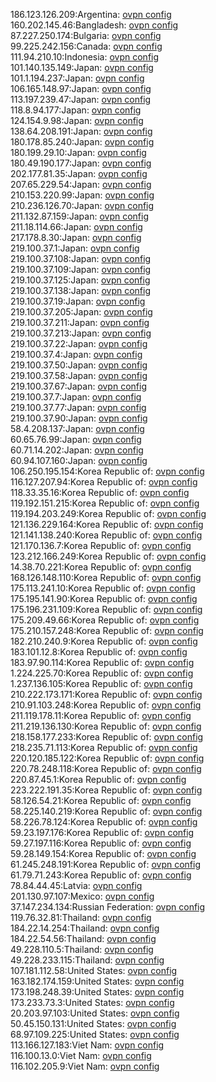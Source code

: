 186.123.126.209:Argentina: [ovpn config](vpn/186_123_126_209.ovpn)  
160.202.145.46:Bangladesh: [ovpn config](vpn/160_202_145_46.ovpn)  
87.227.250.174:Bulgaria: [ovpn config](vpn/87_227_250_174.ovpn)  
99.225.242.156:Canada: [ovpn config](vpn/99_225_242_156.ovpn)  
111.94.210.10:Indonesia: [ovpn config](vpn/111_94_210_10.ovpn)  
101.140.135.149:Japan: [ovpn config](vpn/101_140_135_149.ovpn)  
101.1.194.237:Japan: [ovpn config](vpn/101_1_194_237.ovpn)  
106.165.148.97:Japan: [ovpn config](vpn/106_165_148_97.ovpn)  
113.197.239.47:Japan: [ovpn config](vpn/113_197_239_47.ovpn)  
118.8.94.177:Japan: [ovpn config](vpn/118_8_94_177.ovpn)  
124.154.9.98:Japan: [ovpn config](vpn/124_154_9_98.ovpn)  
138.64.208.191:Japan: [ovpn config](vpn/138_64_208_191.ovpn)  
180.178.85.240:Japan: [ovpn config](vpn/180_178_85_240.ovpn)  
180.199.29.10:Japan: [ovpn config](vpn/180_199_29_10.ovpn)  
180.49.190.177:Japan: [ovpn config](vpn/180_49_190_177.ovpn)  
202.177.81.35:Japan: [ovpn config](vpn/202_177_81_35.ovpn)  
207.65.229.54:Japan: [ovpn config](vpn/207_65_229_54.ovpn)  
210.153.220.99:Japan: [ovpn config](vpn/210_153_220_99.ovpn)  
210.236.126.70:Japan: [ovpn config](vpn/210_236_126_70.ovpn)  
211.132.87.159:Japan: [ovpn config](vpn/211_132_87_159.ovpn)  
211.18.114.66:Japan: [ovpn config](vpn/211_18_114_66.ovpn)  
217.178.8.30:Japan: [ovpn config](vpn/217_178_8_30.ovpn)  
219.100.37.1:Japan: [ovpn config](vpn/219_100_37_1.ovpn)  
219.100.37.108:Japan: [ovpn config](vpn/219_100_37_108.ovpn)  
219.100.37.109:Japan: [ovpn config](vpn/219_100_37_109.ovpn)  
219.100.37.125:Japan: [ovpn config](vpn/219_100_37_125.ovpn)  
219.100.37.138:Japan: [ovpn config](vpn/219_100_37_138.ovpn)  
219.100.37.19:Japan: [ovpn config](vpn/219_100_37_19.ovpn)  
219.100.37.205:Japan: [ovpn config](vpn/219_100_37_205.ovpn)  
219.100.37.211:Japan: [ovpn config](vpn/219_100_37_211.ovpn)  
219.100.37.213:Japan: [ovpn config](vpn/219_100_37_213.ovpn)  
219.100.37.22:Japan: [ovpn config](vpn/219_100_37_22.ovpn)  
219.100.37.4:Japan: [ovpn config](vpn/219_100_37_4.ovpn)  
219.100.37.50:Japan: [ovpn config](vpn/219_100_37_50.ovpn)  
219.100.37.58:Japan: [ovpn config](vpn/219_100_37_58.ovpn)  
219.100.37.67:Japan: [ovpn config](vpn/219_100_37_67.ovpn)  
219.100.37.7:Japan: [ovpn config](vpn/219_100_37_7.ovpn)  
219.100.37.77:Japan: [ovpn config](vpn/219_100_37_77.ovpn)  
219.100.37.90:Japan: [ovpn config](vpn/219_100_37_90.ovpn)  
58.4.208.137:Japan: [ovpn config](vpn/58_4_208_137.ovpn)  
60.65.76.99:Japan: [ovpn config](vpn/60_65_76_99.ovpn)  
60.71.14.202:Japan: [ovpn config](vpn/60_71_14_202.ovpn)  
60.94.107.160:Japan: [ovpn config](vpn/60_94_107_160.ovpn)  
106.250.195.154:Korea Republic of: [ovpn config](vpn/106_250_195_154.ovpn)  
116.127.207.94:Korea Republic of: [ovpn config](vpn/116_127_207_94.ovpn)  
118.33.35.16:Korea Republic of: [ovpn config](vpn/118_33_35_16.ovpn)  
119.192.151.215:Korea Republic of: [ovpn config](vpn/119_192_151_215.ovpn)  
119.194.203.249:Korea Republic of: [ovpn config](vpn/119_194_203_249.ovpn)  
121.136.229.164:Korea Republic of: [ovpn config](vpn/121_136_229_164.ovpn)  
121.141.138.240:Korea Republic of: [ovpn config](vpn/121_141_138_240.ovpn)  
121.170.136.7:Korea Republic of: [ovpn config](vpn/121_170_136_7.ovpn)  
123.212.166.249:Korea Republic of: [ovpn config](vpn/123_212_166_249.ovpn)  
14.38.70.221:Korea Republic of: [ovpn config](vpn/14_38_70_221.ovpn)  
168.126.148.110:Korea Republic of: [ovpn config](vpn/168_126_148_110.ovpn)  
175.113.241.10:Korea Republic of: [ovpn config](vpn/175_113_241_10.ovpn)  
175.195.141.90:Korea Republic of: [ovpn config](vpn/175_195_141_90.ovpn)  
175.196.231.109:Korea Republic of: [ovpn config](vpn/175_196_231_109.ovpn)  
175.209.49.66:Korea Republic of: [ovpn config](vpn/175_209_49_66.ovpn)  
175.210.157.248:Korea Republic of: [ovpn config](vpn/175_210_157_248.ovpn)  
182.210.240.9:Korea Republic of: [ovpn config](vpn/182_210_240_9.ovpn)  
183.101.12.8:Korea Republic of: [ovpn config](vpn/183_101_12_8.ovpn)  
183.97.90.114:Korea Republic of: [ovpn config](vpn/183_97_90_114.ovpn)  
1.224.225.70:Korea Republic of: [ovpn config](vpn/1_224_225_70.ovpn)  
1.237.136.105:Korea Republic of: [ovpn config](vpn/1_237_136_105.ovpn)  
210.222.173.171:Korea Republic of: [ovpn config](vpn/210_222_173_171.ovpn)  
210.91.103.248:Korea Republic of: [ovpn config](vpn/210_91_103_248.ovpn)  
211.119.178.11:Korea Republic of: [ovpn config](vpn/211_119_178_11.ovpn)  
211.219.136.130:Korea Republic of: [ovpn config](vpn/211_219_136_130.ovpn)  
218.158.177.233:Korea Republic of: [ovpn config](vpn/218_158_177_233.ovpn)  
218.235.71.113:Korea Republic of: [ovpn config](vpn/218_235_71_113.ovpn)  
220.120.185.122:Korea Republic of: [ovpn config](vpn/220_120_185_122.ovpn)  
220.78.248.118:Korea Republic of: [ovpn config](vpn/220_78_248_118.ovpn)  
220.87.45.1:Korea Republic of: [ovpn config](vpn/220_87_45_1.ovpn)  
223.222.191.35:Korea Republic of: [ovpn config](vpn/223_222_191_35.ovpn)  
58.126.54.21:Korea Republic of: [ovpn config](vpn/58_126_54_21.ovpn)  
58.225.140.219:Korea Republic of: [ovpn config](vpn/58_225_140_219.ovpn)  
58.226.78.124:Korea Republic of: [ovpn config](vpn/58_226_78_124.ovpn)  
59.23.197.176:Korea Republic of: [ovpn config](vpn/59_23_197_176.ovpn)  
59.27.197.116:Korea Republic of: [ovpn config](vpn/59_27_197_116.ovpn)  
59.28.149.154:Korea Republic of: [ovpn config](vpn/59_28_149_154.ovpn)  
61.245.248.191:Korea Republic of: [ovpn config](vpn/61_245_248_191.ovpn)  
61.79.71.243:Korea Republic of: [ovpn config](vpn/61_79_71_243.ovpn)  
78.84.44.45:Latvia: [ovpn config](vpn/78_84_44_45.ovpn)  
201.130.97.107:Mexico: [ovpn config](vpn/201_130_97_107.ovpn)  
37.147.234.134:Russian Federation: [ovpn config](vpn/37_147_234_134.ovpn)  
119.76.32.81:Thailand: [ovpn config](vpn/119_76_32_81.ovpn)  
184.22.14.254:Thailand: [ovpn config](vpn/184_22_14_254.ovpn)  
184.22.54.56:Thailand: [ovpn config](vpn/184_22_54_56.ovpn)  
49.228.110.5:Thailand: [ovpn config](vpn/49_228_110_5.ovpn)  
49.228.233.115:Thailand: [ovpn config](vpn/49_228_233_115.ovpn)  
107.181.112.58:United States: [ovpn config](vpn/107_181_112_58.ovpn)  
163.182.174.159:United States: [ovpn config](vpn/163_182_174_159.ovpn)  
173.198.248.39:United States: [ovpn config](vpn/173_198_248_39.ovpn)  
173.233.73.3:United States: [ovpn config](vpn/173_233_73_3.ovpn)  
20.203.97.103:United States: [ovpn config](vpn/20_203_97_103.ovpn)  
50.45.150.131:United States: [ovpn config](vpn/50_45_150_131.ovpn)  
68.97.109.225:United States: [ovpn config](vpn/68_97_109_225.ovpn)  
113.166.127.183:Viet Nam: [ovpn config](vpn/113_166_127_183.ovpn)  
116.100.13.0:Viet Nam: [ovpn config](vpn/116_100_13_0.ovpn)  
116.102.205.9:Viet Nam: [ovpn config](vpn/116_102_205_9.ovpn)  
